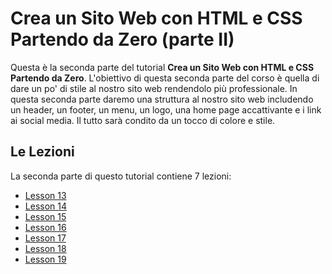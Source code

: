 # Crea un Sito Web con HTML e CSS Partendo da Zero (parte II)

Questa è la seconda parte del tutorial **Crea un Sito Web con HTML e CSS Partendo da Zero**. L'obiettivo di questa seconda parte del corso è quella di dare un po' di stile al nostro sito web rendendolo più professionale. In questa seconda parte daremo una struttura al nostro sito web includendo un header, un footer, un menu, un logo, una home page accattivante e i link ai social media. Il tutto sarà condito da un tocco di colore e stile.

## Le Lezioni

La seconda parte di questo tutorial contiene 7 lezioni:

* [Lesson 13](https://github.com/sasadangelo/html-hero/tree/master/part-2/lesson-13)
* [Lesson 14](https://github.com/sasadangelo/html-hero/tree/master/part-2/lesson-14)
* [Lesson 15](https://github.com/sasadangelo/html-hero/tree/master/part-2/lesson-15)
* [Lesson 16](https://github.com/sasadangelo/html-hero/tree/master/part-2/lesson-16)
* [Lesson 17](https://github.com/sasadangelo/html-hero/tree/master/part-2/lesson-17)
* [Lesson 18](https://github.com/sasadangelo/html-hero/tree/master/part-2/lesson-18)
* [Lesson 19](https://github.com/sasadangelo/html-hero/tree/master/part-2/lesson-19)
